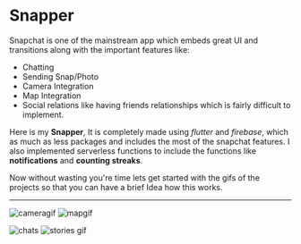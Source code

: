 # Snapper

Snapchat is one of the mainstream app which embeds great UI and transitions along with the important features like:

  - Chatting
  - Sending Snap/Photo
  - Camera Integration
  - Map Integration
  - Social relations like having friends relationships which is fairly difficult to implement.

Here is my **Snapper**, It is completely made using *flutter* and *firebase*, which as much as less packages and includes the most of the snapchat features.
I also implemented serverless functions to include the functions like **notifications** and **counting streaks**.

Now without wasting you're time lets get started with the gifs of the projects so that you can have a brief Idea how this works.

---




![cameragif](https://user-images.githubusercontent.com/47498552/110816875-bdcbbb80-82b1-11eb-8304-ad0b5016bddc.gif)                    ![mapgif](https://user-images.githubusercontent.com/47498552/110817095-f9ff1c00-82b1-11eb-9a72-05644fc44f6f.gif)


![chats](https://user-images.githubusercontent.com/47498552/110817479-595d2c00-82b2-11eb-89a4-63b220a307e1.gif)                       ![stories gif](https://user-images.githubusercontent.com/47498552/110817673-87427080-82b2-11eb-95e8-951c5aefbcb5.gif)

